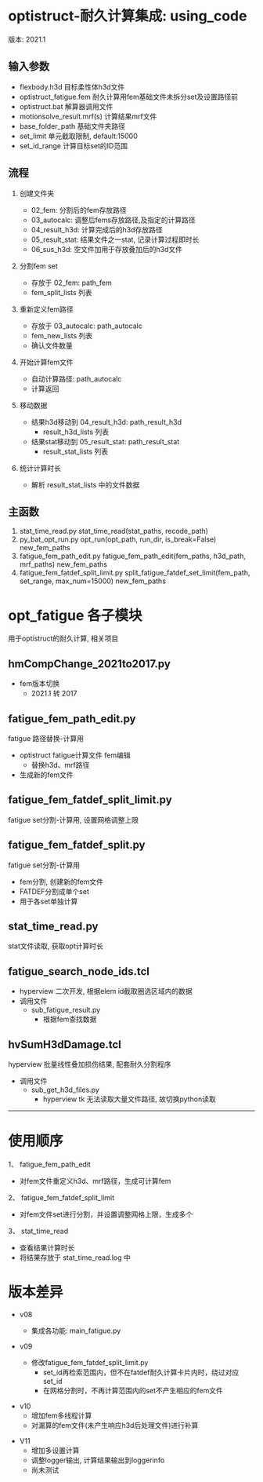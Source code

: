 # optistruct-耐久计算集成: using_code

版本: 2021.1

## 输入参数
+ flexbody.h3d 目标柔性体h3d文件
+ optistruct_fatigue.fem 耐久计算用fem基础文件未拆分set及设置路径前
+ optistruct.bat 解算器调用文件
+ motionsolve_result.mrf(s) 计算结果mrf文件
+ base_folder_path 基础文件夹路径
+ set_limit 单元截取限制, default:15000
+ set_id_range 计算目标set的ID范围

## 流程
1. 创建文件夹
	+ 02_fem: 分割后的fem存放路径
	+ 03_autocalc: 调整后fems存放路径,及指定的计算路径
	+ 04_result_h3d: 计算完成后的h3d存放路径
	+ 05_result_stat: 结果文件之一stat, 记录计算过程即时长
	+ 06_sus_h3d: 空文件加用于存放叠加后的h3d文件

2. 分割fem set
	+ 存放于 02_fem: path_fem
	+ fem_split_lists 列表

3. 重新定义fem路径
	+ 存放于 03_autocalc: path_autocalc
	+ fem_new_lists 列表
	+ 确认文件数量

4. 开始计算fem文件
	+ 自动计算路径: path_autocalc
	+ 计算返回

5. 移动数据
	+ 结果h3d移动到 04_result_h3d: path_result_h3d
		+ result_h3d_lists 列表
	+ 结果stat移动到 05_result_stat: path_result_stat
		+ result_stat_lists 列表

6. 统计计算时长
	+ 解析 result_stat_lists 中的文件数据

## 主函数
1. stat_time_read.py  stat_time_read(stat_paths, recode_path)
2. py_bat_opt_run.py  opt_run(opt_path, run_dir, is_break=False) new_fem_paths
3. fatigue_fem_path_edit.py fatigue_fem_path_edit(fem_paths, h3d_path, mrf_paths) new_fem_paths
4. fatigue_fem_fatdef_split_limit.py split_fatigue_fatdef_set_limit(fem_path, set_range, max_num=15000) new_fem_paths 



# opt_fatigue 各子模块
用于optistruct的耐久计算, 相关项目


## hmCompChange_2021to2017.py
+ fem版本切换
	+ 2021.1 转 2017


## fatigue_fem_path_edit.py
fatigue 路径替换-计算用

+ optistruct fatigue计算文件 fem编辑
	+ 替换h3d、mrf路径
+ 生成新的fem文件


## fatigue_fem_fatdef_split_limit.py
fatigue set分割-计算用, 设置网格调整上限


## fatigue_fem_fatdef_split.py
fatigue set分割-计算用

+ fem分割, 创建新的fem文件
+ FATDEF分割成单个set
+ 用于各set单独计算


## stat_time_read.py
stat文件读取, 获取opt计算时长


## fatigue_search_node_ids.tcl
+ hyperview 二次开发, 根据elem id截取圈选区域内的数据
+ 调用文件
	+ sub_fatigue_result.py
		+ 根据fem查找数据


## hvSumH3dDamage.tcl
hyperview
批量线性叠加损伤结果, 配套耐久分割程序
+ 调用文件
	+ sub_get_h3d_files.py
		+ hyperview tk 无法读取大量文件路径, 故切换python读取


----------------------

# 使用顺序

1、 fatigue_fem_path_edit
+ 对fem文件重定义h3d、mrf路径，生成可计算fem

2、 fatigue_fem_fatdef_split_limit
+ 对fem文件set进行分割，并设置调整网格上限，生成多个

3、 stat_time_read
+ 查看结果计算时长
+ 将结果存放于 stat_time_read.log 中



# 版本差异
+ v08
	+ 集成各功能: main_fatigue.py

+ v09
	+ 修改fatigue_fem_fatdef_split_limit.py
		+ set_id再检索范围内，但不在fatdef耐久计算卡片内时，绕过对应set_id
		+ 在网格分割时，不再计算范围内的set不产生相应的fem文件

* v10 
  * 增加fem多线程计算
  * 对漏算的fem文件(未产生响应h3d后处理文件)进行补算

+ V11
  + 增加多设置计算
  + 调整logger输出, 计算结果输出到loggerinfo
  + 尚未测试